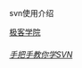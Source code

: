 svn使用介绍

[极客学院](http://wiki.jikexueyuan.com/project/svn/basic-concepts.html)

###### [手把手教你学SVN](http://www.cnblogs.com/wzhiq896/p/6822713.html)

